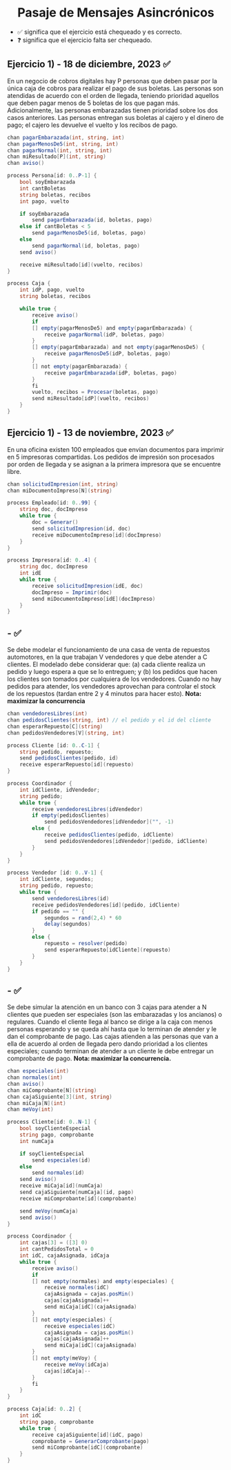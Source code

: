 <h1 align="center">Pasaje de Mensajes Asincrónicos</h1>

-   ✅ significa que el ejercicio está chequeado y es correcto.
-   ❓ significa que el ejercicio falta ser chequeado.

## Ejercicio 1) - 18 de diciembre, 2023 ✅

En un negocio de cobros digitales hay P personas que deben pasar por la única caja de cobros para realizar el pago de sus boletas. Las personas son atendidas de acuerdo con el orden de llegada, teniendo prioridad aquellos que deben pagar menos de 5 boletas de los que pagan más. Adicionalmente, las personas embarazadas tienen prioridad sobre los dos casos anteriores. Las personas entregan sus boletas al cajero y el dinero de pago; el cajero les devuelve el vuelto y los recibos de pago.

```cs
chan pagarEmbarazada(int, string, int)
chan pagarMenosDe5(int, string, int)
chan pagarNormal(int, string, int)
chan miResultado[P](int, string)
chan aviso()

process Persona[id: 0..P-1] {
    bool soyEmbarazada
    int cantBoletas
    string boletas, recibos
    int pago, vuelto

    if soyEmbarazada
        send pagarEmbarazada(id, boletas, pago)
    else if cantBoletas < 5
        send pagarMenosDe5(id, boletas, pago)
    else
        send pagarNormal(id, boletas, pago)
    send aviso()

    receive miResultado[id](vuelto, recibos)
}

process Caja {
    int idP, pago, vuelto
    string boletas, recibos

    while true {
        receive aviso()
        if
        [] empty(pagarMenosDe5) and empty(pagarEmbarazada) {
            receive pagarNormal(idP, boletas, pago)
        }
        [] empty(pagarEmbarazada) and not empty(pagarMenosDe5) {
            receive pagarMenosDe5(idP, boletas, pago)
        }
        [] not empty(pagarEmbarazada) {
            receive pagarEmbarazada(idP, boletas, pago)
        }
        fi
        vuelto, recibos = Procesar(boletas, pago)
        send miResultado[idP](vuelto, recibos)
    }
}
```

## Ejercicio 1) - 13 de noviembre, 2023 ✅

En una oficina existen 100 empleados que envían documentos para imprimir en 5 impresoras compartidas. Los pedidos de impresión son procesados por orden de llegada y se asignan a la primera impresora que se encuentre libre.

```cs
chan solicitudImpresion(int, string)
chan miDocumentoImpreso[N](string)

process Empleado[id: 0..99] {
    string doc, docImpreso
    while true {
        doc = Generar()
        send solicitudImpresion(id, doc)
        receive miDocumentoImpreso[id](docImpreso)
    }
}

process Impresora[id: 0..4] {
    string doc, docImpreso
    int idE
    while true {
        receive solicitudImpresion(idE, doc)
        docImpreso = Imprimir(doc)
        send miDocumentoImpreso[idE](docImpreso)
    }
}
```

## - ✅

Se debe modelar el funcionamiento de una casa de venta de repuestos automotores, en la que trabajan V vendedores y que debe atender a C clientes. El modelado debe considerar que: (a) cada cliente realiza un pedido y luego espera a que se lo entreguen; y (b) los pedidos que hacen los clientes son tomados por cualquiera de los vendedores. Cuando no hay pedidos para atender, los vendedores aprovechan para controlar el stock de los repuestos (tardan entre 2 y 4 minutos para hacer esto).
**Nota: maximizar la concurrencia**

```cs
chan vendedoresLibres(int)
chan pedidosClientes(string, int) // el pedido y el id del cliente
chan esperarRepuesto[C](string)
chan pedidosVendedores[V](string, int)

process Cliente [id: 0..C-1] {
    string pedido, repuesto;
    send pedidosClientes(pedido, id)
    receive esperarRepuesto[id](repuesto)
}

process Coordinador {
    int idCliente, idVendedor;
    string pedido;
    while true {
        receive vendedoresLibres(idVendedor)
        if empty(pedidosClientes)
            send pedidosVendedores[idVendedor]("", -1)
        else {
            receive pedidosClientes(pedido, idCliente)
            send pedidosVendedores[idVendedor](pedido, idCliente)
        }
    }
}

process Vendedor [id: 0..V-1] {
    int idCliente, segundos;
    string pedido, repuesto;
    while true {
        send vendedoresLibres(id)
        receive pedidosVendedores[id](pedido, idCliente)
        if pedido == "" {
            segundos = rand(2,4) * 60
            delay(segundos)
        }
        else {
            repuesto = resolver(pedido)
            send esperarRepuesto[idCliente](repuesto)
        }
    }
}
```

## - ✅

Se debe simular la atención en un banco con 3 cajas para atender a N clientes que pueden ser especiales (son las embarazadas y los ancianos) o regulares. Cuando el cliente llega al banco se dirige a la caja con menos personas esperando y se queda ahí hasta que lo terminan de atender y le dan el comprobante de pago. Las cajas atienden a las personas que van a ella de acuerdo al orden de llegada pero dando prioridad a los clientes especiales; cuando terminan de atender a un cliente le debe entregar un comprobante de pago.
**Nota: maximizar la concurrencia.**

```cs
chan especiales(int)
chan normales(int)
chan aviso()
chan miComprobante[N](string)
chan cajaSiguiente[3](int, string)
chan miCaja[N](int)
chan meVoy(int)

process Cliente[id: 0..N-1] {
    bool soyClienteEspecial
    string pago, comprobante
    int numCaja

    if soyClienteEspecial
        send especiales(id)
    else
        send normales(id)
    send aviso()
    receive miCaja[id](numCaja)
    send cajaSiguiente[numCaja](id, pago)
    receive miComprobante[id](comprobante)

    send meVoy(numCaja)
    send aviso()
}

process Coordinador {
    int cajas[3] = ([3] 0)
    int cantPedidosTotal = 0
    int idC, cajaAsignada, idCaja
    while true {
        receive aviso()
        if
        [] not empty(normales) and empty(especiales) {
            receive normales(idC)
            cajaAsignada = cajas.posMin()
            cajas[cajaAsignada]++
            send miCaja[idC](cajaAsignada)
        }
        [] not empty(especiales) {
            receive especiales(idC)
            cajaAsignada = cajas.posMin()
            cajas[cajaAsignada]++
            send miCaja[idC](cajaAsignada)
        }
        [] not empty(meVoy) {
            receive meVoy(idCaja)
            cajas[idCaja]--
        }
        fi
    }
}

process Caja[id: 0..2] {
    int idC
    string pago, comprobante
    while true {
        receive cajaSiguiente[id](idC, pago)
        comprobante = GenerarComprobante(pago)
        send miComprobante[idC](comprobante)
    }
}
```
